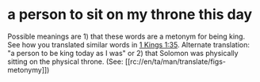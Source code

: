 # a person to sit on my throne this day

Possible meanings are 1) that these words are a metonym for being king. See how you translated similar words in [1 Kings 1:35](../01/35.md). Alternate translation: "a person to be king today as I was" or 2) that Solomon was physically sitting on the physical throne. (See: [[rc://en/ta/man/translate/figs-metonymy]])


